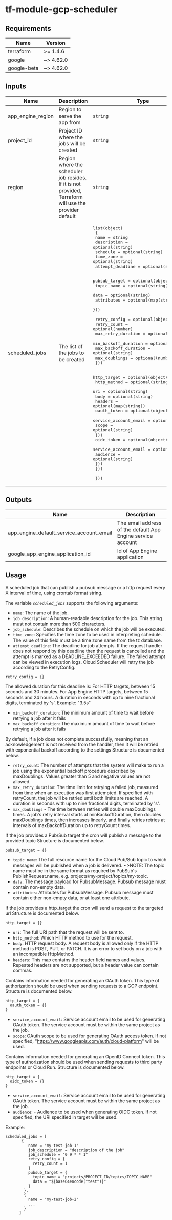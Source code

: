 # tf-module-gcp-scheduler
## Requirements

| Name | Version |
|------|---------|
| terraform | >= 1.4.6 |
| google | ~> 4.62.0 |
| google-beta | ~> 4.62.0 |

## Inputs

| Name | Description | Type | Default | Required |
|------|-------------|------|---------|:--------:|
| app\_engine\_region | Region to serve the app from | `string` | `"europe-west"` | no |
| project\_id | Project ID where the jobs will be created | `string` | n/a | yes |
| region | Region where the scheduler job resides. If it is not provided, Terraform will use the provider default | `string` | `"europe-west1"` | no |
| scheduled\_jobs | The list of the jobs to be created | <pre>list(object(<br>    {<br>      name             = string<br>      description      = optional(string)<br>      schedule         = optional(string)<br>      time_zone        = optional(string)<br>      attempt_deadline = optional(string)<br><br>      pubsub_target = optional(object({<br>        topic_name = optional(string)<br>        data       = optional(string)<br>        attributes = optional(map(string))<br>      }))<br><br>      retry_config = optional(object({<br>        retry_count          = optional(number)<br>        max_retry_duration   = optional(string)<br>        min_backoff_duration = optional(string)<br>        max_backoff_duration = optional(string)<br>        max_doublings        = optional(number)<br>      }))<br><br>      http_target = optional(object({<br>        http_method = optional(string)<br>        uri         = optional(string)<br>        body        = optional(string)<br>        headers     = optional(map(string))<br>        oauth_token = optional(object({<br>          service_account_email = optional(string)<br>          scope                 = optional(string)<br>        }))<br>        oidc_token = optional(object({<br>          service_account_email = optional(string)<br>          audience              = optional(string)<br>        }))<br>      }))<br><br>    }))</pre> | `[]` | yes |

## Outputs

| Name | Description |
|------|-------------|
| app\_engine\_default\_service\_account\_email | The email address of the default App Engine service account |
| google\_app\_engine\_application\_id | Id of App Engine application |

## Usage

A scheduled job that can publish a pubsub message or a http request every X interval of time, using crontab format string.

The variable *`scheduled_jobs`* supports the following arguments:
- `name`: The name of the job.
- `job_description`: A human-readable description for the job. This string must not contain more than 500 characters.
- `job_schedule`: Describes the schedule on which the job will be executed.
- `time_zone`: Specifies the time zone to be used in interpreting schedule. The value of this field must be a time zone name from the tz database.
- `attempt_deadline`: The deadline for job attempts. If the request handler does not respond by this deadline then the request is cancelled and the attempt is marked as a DEADLINE_EXCEEDED failure. The failed attempt can be viewed in execution logs. Cloud Scheduler will retry the job according to the RetryConfig.
```
retry_config = {}
```
The allowed duration for this deadline is:
  For HTTP targets, between 15 seconds and 30 minutes.
  For App Engine HTTP targets, between 15 seconds and 24 hours. A duration in seconds with up to nine fractional digits, terminated by 's'. Example: "3.5s"
- `min_backoff_duration`: The minimum amount of time to wait before retrying a job after it fails
- `max_backoff_duration`: The maximum amount of time to wait before retrying a job after it fails

By default, if a job does not complete successfully, meaning that an acknowledgement is not received from the handler, then it will be retried with exponential backoff according to the settings Structure is documented below.
- `retry_count`: The number of attempts that the system will make to run a job using the exponential backoff procedure described by maxDoublings. Values greater than 5 and negative values are not allowed.
- `max_retry_duration`: The time limit for retrying a failed job, measured from time when an execution was first attempted. If specified with retryCount, the job will be retried until both limits are reached. A duration in seconds with up to nine fractional digits, terminated by 's'.
- `max_doublings` - The time between retries will double maxDoublings times. A job's retry interval starts at minBackoffDuration, then doubles maxDoublings times, then increases linearly, and finally retries retries at intervals of maxBackoffDuration up to retryCount times.

If the job provides a Pub/Sub target the cron will publish a message to the provided topic Structure is documented below.
```
pubsub_target = {}
```
- `topic_name`: The full resource name for the Cloud Pub/Sub topic to which messages will be published when a job is delivered. ~>NOTE: The topic name must be in the same format as required by PubSub's PublishRequest.name, e.g. projects/my-project/topics/my-topic.
- `data`: The message payload for PubsubMessage. Pubsub message must contain non-empty data.
- `attributes`: Attributes for PubsubMessage. Pubsub message must contain either non-empty data, or at least one attribute.

If the job provides a http_target the cron will send a request to the targeted url Structure is documented below.
```
http_target = {}
```
- `uri`: The full URI path that the request will be sent to.
- `http_method`: Which HTTP method to use for the request.
- `body`: HTTP request body. A request body is allowed only if the HTTP method is POST, PUT, or PATCH. It is an error to set body on a job with an incompatible HttpMethod.
- `headers`: This map contains the header field names and values. Repeated headers are not supported, but a header value can contain commas.

Contains information needed for generating an OAuth token. This type of authorization should be used when sending requests to a GCP endpoint. Structure is documented below.
```
http_target = {
  oauth_token = {}
}
```
- `service_account_email`: Service account email to be used for generating OAuth token. The service account must be within the same project as the job.
- `scope`: OAuth scope to be used for generating OAuth access token. If not specified, "https://www.googleapis.com/auth/cloud-platform" will be used.

Contains information needed for generating an OpenID Connect token. This type of authorization should be used when sending requests to third party endpoints or Cloud Run. Structure is documented below.
```
http_target = {
  oidc_token = {}
}
```
- `service_account_email`: Service account email to be used for generating OAuth token. The service account must be within the same project as the job.
- `audience`: - Audience to be used when generating OIDC token. If not specified, the URI specified in target will be used.

Example:

```
scheduled_jobs = [
       {
          name = "my-test-job-1"
          job_description = "description of the job"
          job_schedule = "0 9 * * 1"
          retry_config = {
            retry_count = 1
          }
          pubsub_target = {
            topic_name = "projects/PROJECT_ID/topics/TOPIC_NAME"
            data = "${base64encode("test")}"
          }
        },
        {
          name = "my-test-job-2"
          ...
        }
      ]
```